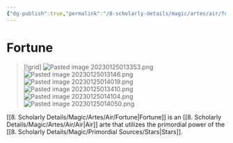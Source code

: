```yaml
---
{"dg-publish":true,"permalink":"/8-scholarly-details/magic/artes/air/fortune/","noteIcon":""}
---
```


# Fortune

>[!grid]
>![Pasted image 20230125013353.png](/img/user/x.%20Assets/Attachments/Pasted%20image%2020230125013353.png)
![Pasted image 20230125013146.png](/img/user/x.%20Assets/Attachments/Pasted%20image%2020230125013146.png)
![Pasted image 20230125014019.png](/img/user/x.%20Assets/Attachments/Pasted%20image%2020230125014019.png)
![Pasted image 20230125013410.png](/img/user/x.%20Assets/Attachments/Pasted%20image%2020230125013410.png)
![Pasted image 20230125014104.png](/img/user/x.%20Assets/Attachments/Pasted%20image%2020230125014104.png)
![Pasted image 20230125014050.png](/img/user/x.%20Assets/Attachments/Pasted%20image%2020230125014050.png)

[[8. Scholarly Details/Magic/Artes/Air/Fortune\|Fortune]] is an [[8. Scholarly Details/Magic/Artes/Air/Air\|Air]] arte that utilizes the primordial power of the [[8. Scholarly Details/Magic/Primordial Sources/Stars\|Stars]]. 



